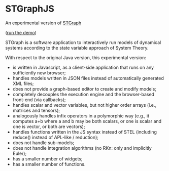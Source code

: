 # STGraphJS

An experimental version of <a href="http://per.liuc.it/luca.mari/stgraph" target="_blank">STGraph</a>

(<a href="https://lmari.github.io/STGraphJS/q.html" target="_blank">run the demo</a>)

STGraph is a software application to interactively run models of dynamical systems
according to the state variable approach of System Theory.

With respect to the original Java version, this experimental version:
* is written in Javascript, as a client-side application that runs on any sufficiently new browser;
* handles models written in JSON files instead of automatically generated XML files;
* does not provide a graph-based editor to create and modify models;
* completely decouples the execution engine and the browser-based front-end (via callbacks);
* handles scalar and vector variables, but not higher order arrays (i.e., matrices and tensors);
* analogously handles infix operators in a polymorphic way (e.g., it computes a+b where a and b may be
both scalars, or one is scalar and one is vector, or both are vectors);
* handles functions written in the JS syntax instead of STEL (including reduce() instead of APL-like / reduction);
* does not handle sub-models;
* does not handle integration algorithms (no RKn: only and implicitly Euler);
* has a smaller number of widgets;
* has a smaller number of functions.
